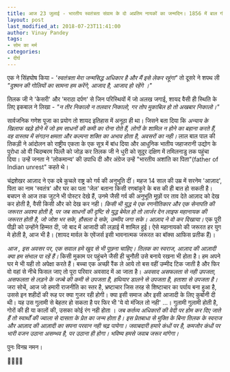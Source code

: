 ```yaml
---
title: आज 23 जुलाई - भारतीय स्वतंत्रता संग्राम के दो अप्रतिम नायकों का जन्मदिन। 1856 में बाल गंगाधर तिलक और 1906 में चंदशेखर आज़ाद।
layout: post
last_modified_at: 2018-07-23T11:41:00
author: Vinay Pandey
tags:
- सोम का मर्म
categories:
- दीर्घ
---
```

एक ने सिंहघोष किया -
_'स्वतंत्रता मेरा जन्मसिद्ध अधिकार है और मैं इसे लेकर रहूंगा"_ 
तो दूसरे ने शपथ ली 
_"दुश्मन की गोलियों का सामना हम करेंगे, आजाद है, आजाद हो रहेंगे ।"_

तिलक जी ने 'केसरी' और 'मराठा दर्पण' से जिन परिस्थियों में  जो अलख जगाई, शायद वैसी ही स्थिति के लिए इकबाल ने लिखा -
_"न तीर निकालो न तलवार निकालो,_
_गर तोप मुकाबिल हो तो अखबार निकालो।"_

सार्वजनिक गणेश पूजा का प्रयोग तो शायद इतिहास में अनूठा ही था। जिसने बता दिया कि *अन्याय के खिलाफ खड़े होने में जो हम साधनों की कमी का रोना रोते हैं, लोगों के शामिल न होने का बहाना करते हैं, वह वास्तव में संगठन क्षमता और कल्पना शक्ति का अभाव होता है, अवसरों का नही।* लाल बाल पाल की तिकड़ी ने आंदोलन को राष्ट्रीय एकता के एक सूत्र में बांध दिया और आधुनिक भातीय जहाजरानी उद्योग के पुरोधा ओ वी चिदम्बरम पिल्लै को जोड़ कर तिलक जी ने धुरी को सुदूर दक्षिण में तमिलनाडु तक पहुंचा दिया। उन्हें जनता ने 'लोकमान्य' की उपाधि दी और अंग्रेज उन्हें "भारतीय अशांति का पिता"(father of Indian unrest" कहते थे।

चंद्रशेखर आज़ाद ने एक दबे कुचले राष्ट्र को गर्व की अनुभूति दीं। महज 14 साल की उम्र में सरनेम 'आज़ाद', पिता का नाम 'स्वतंत्र' और घर का पता 'जेल' बताना किसी रणबांकुरे के बस की ही बात हो सकती है। बचपन से आज तक जुटने भी पोस्टर देखे हैं, उनमे जैसी गर्व की अनुभूति मूछों पर ताव देते आज़ाद को देख कर होती है, वैसी किसी और को देख कर नही। *किसी भी युद्ध मे एक रणनीतिकार और एक सेनापति की जरूरत अवश्य होती है, पर जब साधनों की दृष्टि से युद्ध बेमेल हो तो लार्जर देन लाइफ महानायक की जरूरत होती है, जो जोश भर सके, हौसला दे सके, उम्मीद जगा सके। आज़ाद ने वो कर दिखाया।* एक पूरी पीढ़ी को उन्होंने हिम्मत दी, जो बाद में आजादी की लड़ाई में शामिल हुई। ऐसे महानायको की जरूरत हर युग मे होती है, आज भी है। (शायद मार्वल के एवेंजर्स इसी भावनात्मक जरूरत का बॉक्स आफिस प्रतीक हैं)।

*आज , इस अवसर पर, एक सवाल हमे खुद से भी पूछना चाहिए। तिलक का स्वराज, आज़ाद की आज़ादी क्या हम संभाल पा रहें हैं।* किसी मुकाम पर पहुंचने जैसी ही चुनौती उसे बनाये रखना भी होता है। हम अपने घर मे भी यही तो अपेक्षा करते हैं। बच्चा एक अच्छी रैंक ले आये तो बस वहीं उम्मीद टिक जाती है और फिर वो वहां से नीचे फिसल जाए तो पूरा परिवार अवसाद में आ जाता है। *अवसाद असफलता से नही उपजता, असफलता से लड़ने के जज्बे की कमी से उपजता है, हथियार डालने से उपजता है, हताशा से उपजता है।* जरा सोचें, आज जो हमारी राजनीति का स्तर है, भ्रष्टाचार जिस तरह से शिष्टाचार का पर्याय बना हुआ है, उससे इन शहीदों की रूह पर क्या गुजर रही होगी। क्या इसी समाज और इसी आजादी के लिए कुर्बानी दी थी। यह उस गुलामी से बेहतर हो सकता है पर फिर भी 'ये वो मंजिल तो नही' ...। गुलामी गुलामी होती है, गोरों की ही या कालों की, उसका कोई रंग नही होता ।  *जब कर्तव्य अधिकारों की वेदी पर होम कर दिए जाते हैं तो स्वार्थों की ज्वाला से दासता के प्रेत का जन्म होता है। इस प्रेतबाधा से मुक्ति के बिना तिलक के स्वराज और आज़ाद की आज़ादी का सपना परवान नही चढ़ पायेगा। जवाबदारी हमारे कंधों पर है, कमजोर कंधों पर भारी वजन उठाना असम्भव है, पर उठाना ही होगा। भविष्य हमसे जवाब जरूर मांगेगा।*  

पुनः विनम्र नमन। 

🙏🌷🌷🙏


